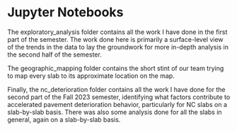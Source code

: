 # Jupyter Notebooks
The exploratory_analysis folder contains all the work I have done in the first part of the semester. 
The work done here is primarily a surface-level view of the trends in the data to lay the groundwork
for more in-depth analysis in the second half of the semester. 

The geographic_mapping folder contains the short stint of our team trying to map every slab to its 
approximate location on the map.

Finally, the nc_deterioration folder contains all the work I have done for the second part of the Fall 2023 
semester, identifying what factors contribute to accelerated pavement deterioration behavior, particularly for 
NC slabs on a slab-by-slab basis. There was also some analysis done for all the slabs in general, again on a 
slab-by-slab basis. 
